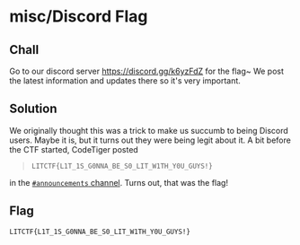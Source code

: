 # misc/Discord Flag

## Chall

Go to our discord server https://discord.gg/k6yzFdZ for the flag~ We post the latest information and updates there so it's very important.

## Solution

We originally thought this was a trick to make us succumb to being Discord users. Maybe it is, but it turns out they were being legit about it. A bit before the CTF started, CodeTiger posted
> ```
> LITCTF{L1T_1S_G0NNA_BE_S0_LIT_W1TH_Y0U_GUYS!}
> ```
in the [`#announcements` channel](https://discord.com/channels/738848412912451695/738863205048123403/999912370921033778). Turns out, that was the flag!

## Flag

`LITCTF{L1T_1S_G0NNA_BE_S0_LIT_W1TH_Y0U_GUYS!}`
